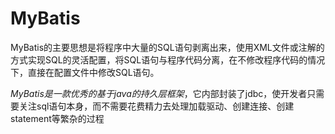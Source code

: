 # MyBatis

MyBatis的主要思想是将程序中大量的SQL语句剥离出来，使用XML文件或注解的方式实现SQL的灵活配置，将SQL语句与程序代码分离，在不修改程序代码的情况下，直接在配置文件中修改SQL语句。

*MyBatis是一款优秀的基于java的持久层框架*，它内部封装了jdbc，使开发者只需要关注sql语句本身，而不需要花费精力去处理加载驱动、创建连接、创建statement等繁杂的过程
